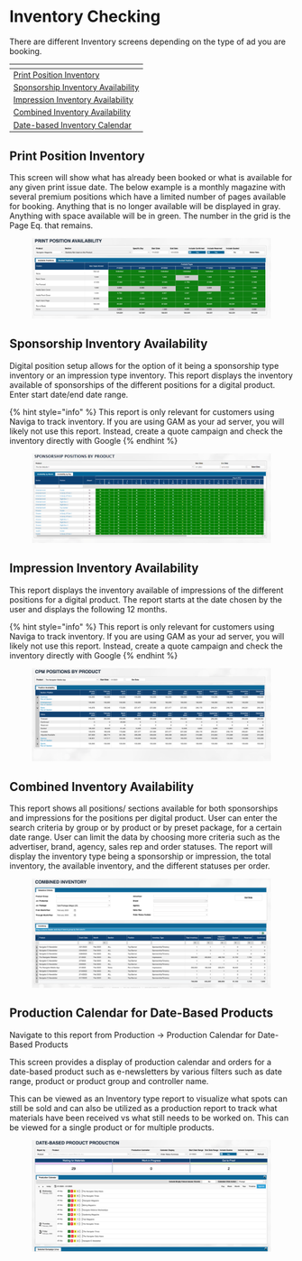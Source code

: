 # Inventory Checking

There are different Inventory screens depending on the type of ad you are booking.

<table data-view="cards"><thead><tr><th></th></tr></thead><tbody><tr><td><a href="inventory-checking.md#print-position-inventory">Print Position Inventory</a></td></tr><tr><td><a href="inventory-checking.md#sponsorship-inventory-availability">Sponsorship Inventory Availability</a></td></tr><tr><td><a href="inventory-checking.md#impression-inventory-availability">Impression Inventory Availability</a></td></tr><tr><td><a href="inventory-checking.md#combined-inventory-availability">Combined Inventory Availability</a></td></tr><tr><td><a href="inventory-checking.md#production-calendar-for-date-based-products">Date-based Inventory Calendar</a></td></tr></tbody></table>

## Print Position Inventory

This screen will show what has already been booked or what is available for any given print issue date. The below example is a monthly magazine with several premium positions which have a limited number of pages available for booking. Anything that is no longer available will be displayed in gray. Anything with space available will be in green. The number in the grid is the Page Eq. that remains.

<figure><img src="../../../.gitbook/assets/image (900).png" alt=""><figcaption></figcaption></figure>

## Sponsorship Inventory Availability

Digital position setup allows for the option of it being a sponsorship type inventory or an impression type inventory. This report displays the inventory available of sponsorships of the different positions for a digital product. Enter start date/end date range.

{% hint style="info" %}
This report is only relevant for customers using Naviga to track inventory. If you are using GAM as your ad server, you will likely not use this report. Instead, create a quote campaign and check the inventory directly with Google
{% endhint %}

<figure><img src="../../../.gitbook/assets/image (117).png" alt=""><figcaption></figcaption></figure>

## Impression Inventory Availability

This report displays the inventory available of impressions of the different positions for a digital product. The report starts at the date chosen by the user and displays the following 12 months.

{% hint style="info" %}
This report is only relevant for customers using Naviga to track inventory. If you are using GAM as your ad server, you will likely not use this report. Instead, create a quote campaign and check the inventory directly with Google
{% endhint %}

<figure><img src="../../../.gitbook/assets/image (883).png" alt=""><figcaption></figcaption></figure>

## Combined Inventory Availability

This report shows all positions/ sections available for both sponsorships and impressions for the positions per digital product. User can enter the search criteria by group or by product or by preset package, for a certain date range. User can limit the data by choosing more criteria such as the advertiser, brand, agency, sales rep and order statuses. The report will display the inventory type being a sponsorship or impression, the total inventory, the available inventory, and the different statuses per order.

<figure><img src="../../../.gitbook/assets/image (577).png" alt=""><figcaption></figcaption></figure>

## Production Calendar for Date-Based Products

Navigate to this report from Production -> Production Calendar for Date-Based Products

This screen provides a display of production calendar and orders for a date-based product such as e-newsletters by various filters such as date range, product or product group and controller name.

This can be viewed as an Inventory type report to visualize what spots can still be sold and can also be utilized as a production report to track what materials have been received vs what still needs to be worked on. This can be viewed for a single product or for multiple products.

<figure><img src="../../../.gitbook/assets/image (1670).png" alt=""><figcaption></figcaption></figure>
